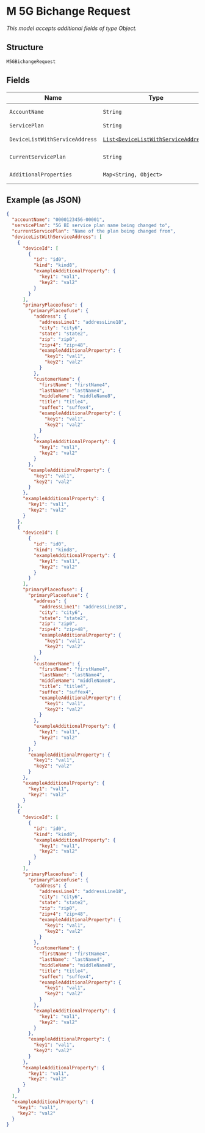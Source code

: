 
# M 5G Bichange Request

*This model accepts additional fields of type Object.*

## Structure

`M5GBichangeRequest`

## Fields

| Name | Type | Tags | Description | Getter | Setter |
|  --- | --- | --- | --- | --- | --- |
| `AccountName` | `String` | Optional | - | String getAccountName() | setAccountName(String accountName) |
| `ServicePlan` | `String` | Optional | - | String getServicePlan() | setServicePlan(String servicePlan) |
| `DeviceListWithServiceAddress` | [`List<DeviceListWithServiceAddress>`](../../doc/models/device-list-with-service-address.md) | Optional | - | List<DeviceListWithServiceAddress> getDeviceListWithServiceAddress() | setDeviceListWithServiceAddress(List<DeviceListWithServiceAddress> deviceListWithServiceAddress) |
| `CurrentServicePlan` | `String` | Optional | - | String getCurrentServicePlan() | setCurrentServicePlan(String currentServicePlan) |
| `AdditionalProperties` | `Map<String, Object>` | Optional | - | Object getAdditionalProperty(String key) | additionalProperty(String key, Object value) |

## Example (as JSON)

```json
{
  "accountName": "0000123456-00001",
  "servicePlan": "5G BI service plan name being changed to",
  "currentServicePlan": "Name of the plan being changed from",
  "deviceListWithServiceAddress": [
    {
      "deviceId": [
        {
          "id": "id0",
          "kind": "kind8",
          "exampleAdditionalProperty": {
            "key1": "val1",
            "key2": "val2"
          }
        }
      ],
      "primaryPlaceofuse": {
        "primaryPlaceofuse": {
          "address": {
            "addressLine1": "addressLine18",
            "city": "city6",
            "state": "state2",
            "zip": "zip0",
            "zip+4": "zip+48",
            "exampleAdditionalProperty": {
              "key1": "val1",
              "key2": "val2"
            }
          },
          "customerName": {
            "firstName": "firstName4",
            "lastName": "lastName4",
            "middleName": "middleName8",
            "title": "title4",
            "suffex": "suffex4",
            "exampleAdditionalProperty": {
              "key1": "val1",
              "key2": "val2"
            }
          },
          "exampleAdditionalProperty": {
            "key1": "val1",
            "key2": "val2"
          }
        },
        "exampleAdditionalProperty": {
          "key1": "val1",
          "key2": "val2"
        }
      },
      "exampleAdditionalProperty": {
        "key1": "val1",
        "key2": "val2"
      }
    },
    {
      "deviceId": [
        {
          "id": "id0",
          "kind": "kind8",
          "exampleAdditionalProperty": {
            "key1": "val1",
            "key2": "val2"
          }
        }
      ],
      "primaryPlaceofuse": {
        "primaryPlaceofuse": {
          "address": {
            "addressLine1": "addressLine18",
            "city": "city6",
            "state": "state2",
            "zip": "zip0",
            "zip+4": "zip+48",
            "exampleAdditionalProperty": {
              "key1": "val1",
              "key2": "val2"
            }
          },
          "customerName": {
            "firstName": "firstName4",
            "lastName": "lastName4",
            "middleName": "middleName8",
            "title": "title4",
            "suffex": "suffex4",
            "exampleAdditionalProperty": {
              "key1": "val1",
              "key2": "val2"
            }
          },
          "exampleAdditionalProperty": {
            "key1": "val1",
            "key2": "val2"
          }
        },
        "exampleAdditionalProperty": {
          "key1": "val1",
          "key2": "val2"
        }
      },
      "exampleAdditionalProperty": {
        "key1": "val1",
        "key2": "val2"
      }
    },
    {
      "deviceId": [
        {
          "id": "id0",
          "kind": "kind8",
          "exampleAdditionalProperty": {
            "key1": "val1",
            "key2": "val2"
          }
        }
      ],
      "primaryPlaceofuse": {
        "primaryPlaceofuse": {
          "address": {
            "addressLine1": "addressLine18",
            "city": "city6",
            "state": "state2",
            "zip": "zip0",
            "zip+4": "zip+48",
            "exampleAdditionalProperty": {
              "key1": "val1",
              "key2": "val2"
            }
          },
          "customerName": {
            "firstName": "firstName4",
            "lastName": "lastName4",
            "middleName": "middleName8",
            "title": "title4",
            "suffex": "suffex4",
            "exampleAdditionalProperty": {
              "key1": "val1",
              "key2": "val2"
            }
          },
          "exampleAdditionalProperty": {
            "key1": "val1",
            "key2": "val2"
          }
        },
        "exampleAdditionalProperty": {
          "key1": "val1",
          "key2": "val2"
        }
      },
      "exampleAdditionalProperty": {
        "key1": "val1",
        "key2": "val2"
      }
    }
  ],
  "exampleAdditionalProperty": {
    "key1": "val1",
    "key2": "val2"
  }
}
```

